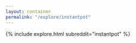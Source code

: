 ```yaml
---
layout: container
permalink: "/explore/instantpot"
---
```


<link rel="stylesheet" type="text/css" href="/static/css/explore.css">
{% include explore.html subreddit="instantpot" %}
